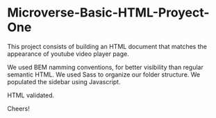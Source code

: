 # Microverse-Basic-HTML-Proyect-One
This project consists of building an HTML document that matches the appearance of youtube video player page.

We used BEM namming conventions, for better visibility than regular semantic HTML.
We used Sass to organize our folder structure.
We populated the sidebar using Javascript.

HTML validated.

Cheers!
